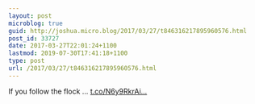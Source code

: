 ```yaml
---
layout: post
microblog: true
guid: http://joshua.micro.blog/2017/03/27/t846316217895960576.html
post_id: 33727
date: 2017-03-27T22:01:24+1100
lastmod: 2019-07-30T17:41:18+1100
type: post
url: /2017/03/27/t846316217895960576.html
---
```

If you follow the flock … [t.co/N6y9RkrAi...](https://t.co/N6y9RkrAiq)
